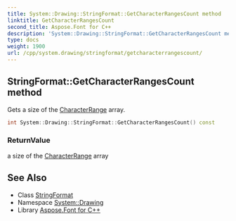 ```yaml
---
title: System::Drawing::StringFormat::GetCharacterRangesCount method
linktitle: GetCharacterRangesCount
second_title: Aspose.Font for C++
description: 'System::Drawing::StringFormat::GetCharacterRangesCount method. Gets a size of the CharacterRange array in C++.'
type: docs
weight: 1900
url: /cpp/system.drawing/stringformat/getcharacterrangescount/
---
```

## StringFormat::GetCharacterRangesCount method


Gets a size of the [CharacterRange](../../characterrange/) array.

```cpp
int System::Drawing::StringFormat::GetCharacterRangesCount() const
```


### ReturnValue

a size of the [CharacterRange](../../characterrange/) array

## See Also

* Class [StringFormat](../)
* Namespace [System::Drawing](../../)
* Library [Aspose.Font for C++](../../../)
